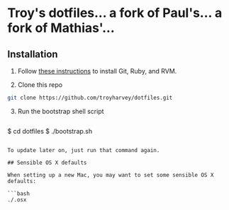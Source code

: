 # Troy's dotfiles... a fork of Paul's... a fork of Mathias'...

## Installation

1. Follow [these instructions](http://www.moncefbelyamani.com/how-to-install-xcode-homebrew-git-rvm-ruby-on-mac/) to install Git, Ruby, and RVM.

2. Clone this repo

```bash
git clone https://github.com/troyharvey/dotfiles.git
```

3. Run the bootstrap shell script

	```bash
$ cd dotfiles
$ ./bootstrap.sh
```

To update later on, just run that command again.

## Sensible OS X defaults

When setting up a new Mac, you may want to set some sensible OS X defaults:

```bash
./.osx
```
